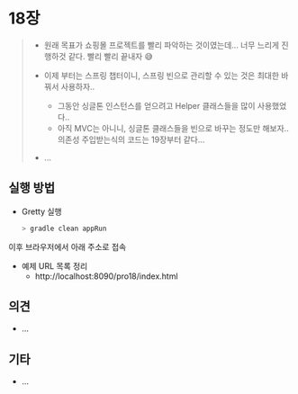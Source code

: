 # 18장 

> * 원래 목표가 쇼핑몰 프로젝트를 빨리 파악하는 것이였는데... 너무 느리게 진행하것 같다. 빨리 빨리 끝내자 😅
> * 이제 부터는 스프링 챕터이니, 스프링 빈으로 관리할 수 있는 것은 최대한 바꿔서 사용하자..
>   * 그동안 싱글톤 인스턴스를 얻으려고 Helper 클래스들을 많이 사용했었다.. 
>   * 아직 MVC는 아니니, 싱글톤 클래스들을 빈으로 바꾸는 정도만 해보자.. 의존성 주입받는식의 코드는 19장부터 같다...
>   
> * ...
>
> 

## 실행 방법

* Gretty 실행
  ```bash
  > gradle clean appRun
  ```
  
  

이후 브라우저에서 아래 주소로 접속

* 예제 URL 목록 정리
  * http://localhost:8090/pro18/index.html



## 의견

* ...






## 기타

* ... 
